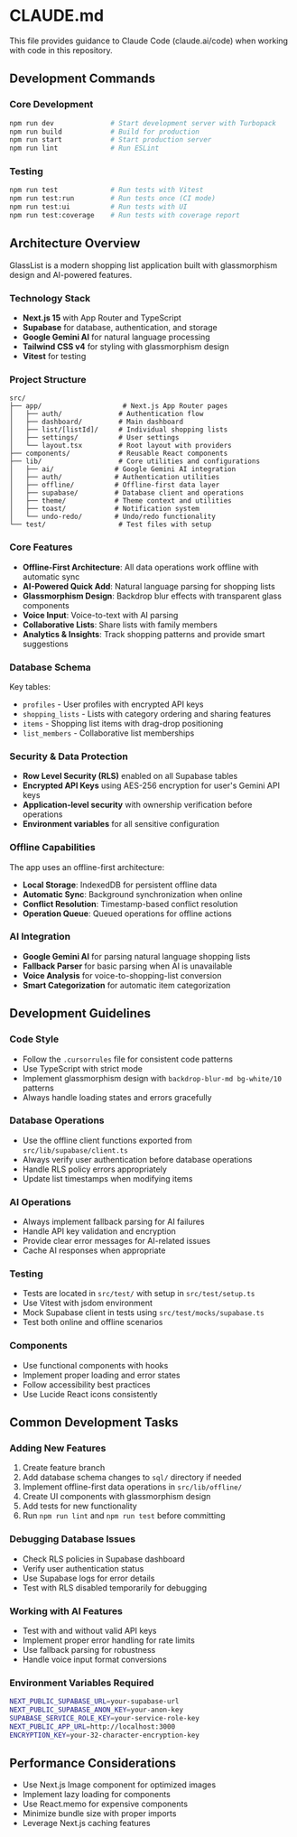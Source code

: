 # CLAUDE.md

This file provides guidance to Claude Code (claude.ai/code) when working with code in this repository.

## Development Commands

### Core Development
```bash
npm run dev              # Start development server with Turbopack
npm run build            # Build for production
npm run start            # Start production server
npm run lint             # Run ESLint
```

### Testing
```bash
npm run test             # Run tests with Vitest
npm run test:run         # Run tests once (CI mode)
npm run test:ui          # Run tests with UI
npm run test:coverage    # Run tests with coverage report
```

## Architecture Overview

GlassList is a modern shopping list application built with glassmorphism design and AI-powered features.

### Technology Stack
- **Next.js 15** with App Router and TypeScript
- **Supabase** for database, authentication, and storage
- **Google Gemini AI** for natural language processing
- **Tailwind CSS v4** for styling with glassmorphism design
- **Vitest** for testing

### Project Structure
```
src/
├── app/                    # Next.js App Router pages
│   ├── auth/              # Authentication flow
│   ├── dashboard/         # Main dashboard
│   ├── list/[listId]/     # Individual shopping lists
│   ├── settings/          # User settings
│   └── layout.tsx         # Root layout with providers
├── components/            # Reusable React components
├── lib/                   # Core utilities and configurations
│   ├── ai/               # Google Gemini AI integration
│   ├── auth/             # Authentication utilities
│   ├── offline/          # Offline-first data layer
│   ├── supabase/         # Database client and operations
│   ├── theme/            # Theme context and utilities
│   ├── toast/            # Notification system
│   └── undo-redo/        # Undo/redo functionality
└── test/                  # Test files with setup
```

### Core Features
- **Offline-First Architecture**: All data operations work offline with automatic sync
- **AI-Powered Quick Add**: Natural language parsing for shopping lists
- **Glassmorphism Design**: Backdrop blur effects with transparent glass components
- **Voice Input**: Voice-to-text with AI parsing
- **Collaborative Lists**: Share lists with family members
- **Analytics & Insights**: Track shopping patterns and provide smart suggestions

### Database Schema
Key tables:
- `profiles` - User profiles with encrypted API keys
- `shopping_lists` - Lists with category ordering and sharing features
- `items` - Shopping list items with drag-drop positioning
- `list_members` - Collaborative list memberships

### Security & Data Protection
- **Row Level Security (RLS)** enabled on all Supabase tables
- **Encrypted API Keys** using AES-256 encryption for user's Gemini API keys
- **Application-level security** with ownership verification before operations
- **Environment variables** for all sensitive configuration

### Offline Capabilities
The app uses an offline-first architecture:
- **Local Storage**: IndexedDB for persistent offline data
- **Automatic Sync**: Background synchronization when online
- **Conflict Resolution**: Timestamp-based conflict resolution
- **Operation Queue**: Queued operations for offline actions

### AI Integration
- **Google Gemini AI** for parsing natural language shopping lists
- **Fallback Parser** for basic parsing when AI is unavailable
- **Voice Analysis** for voice-to-shopping-list conversion
- **Smart Categorization** for automatic item categorization

## Development Guidelines

### Code Style
- Follow the `.cursorrules` file for consistent code patterns
- Use TypeScript with strict mode
- Implement glassmorphism design with `backdrop-blur-md bg-white/10` patterns
- Always handle loading states and errors gracefully

### Database Operations
- Use the offline client functions exported from `src/lib/supabase/client.ts`
- Always verify user authentication before database operations
- Handle RLS policy errors appropriately
- Update list timestamps when modifying items

### AI Operations
- Always implement fallback parsing for AI failures
- Handle API key validation and encryption
- Provide clear error messages for AI-related issues
- Cache AI responses when appropriate

### Testing
- Tests are located in `src/test/` with setup in `src/test/setup.ts`
- Use Vitest with jsdom environment
- Mock Supabase client in tests using `src/test/mocks/supabase.ts`
- Test both online and offline scenarios

### Components
- Use functional components with hooks
- Implement proper loading and error states
- Follow accessibility best practices
- Use Lucide React icons consistently

## Common Development Tasks

### Adding New Features
1. Create feature branch
2. Add database schema changes to `sql/` directory if needed
3. Implement offline-first data operations in `src/lib/offline/`
4. Create UI components with glassmorphism design
5. Add tests for new functionality
6. Run `npm run lint` and `npm run test` before committing

### Debugging Database Issues
- Check RLS policies in Supabase dashboard
- Verify user authentication status
- Use Supabase logs for error details
- Test with RLS disabled temporarily for debugging

### Working with AI Features
- Test with and without valid API keys
- Implement proper error handling for rate limits
- Use fallback parsing for robustness
- Handle voice input format conversions

### Environment Variables Required
```bash
NEXT_PUBLIC_SUPABASE_URL=your-supabase-url
NEXT_PUBLIC_SUPABASE_ANON_KEY=your-anon-key
SUPABASE_SERVICE_ROLE_KEY=your-service-role-key
NEXT_PUBLIC_APP_URL=http://localhost:3000
ENCRYPTION_KEY=your-32-character-encryption-key
```

## Performance Considerations
- Use Next.js Image component for optimized images
- Implement lazy loading for components
- Use React.memo for expensive components
- Minimize bundle size with proper imports
- Leverage Next.js caching features